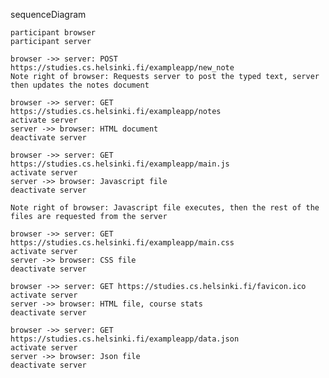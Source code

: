 sequenceDiagram

    participant browser
    participant server
    
    browser ->> server: POST https://studies.cs.helsinki.fi/exampleapp/new_note
    Note right of browser: Requests server to post the typed text, server then updates the notes document

    browser ->> server: GET https://studies.cs.helsinki.fi/exampleapp/notes
    activate server
    server ->> browser: HTML document
    deactivate server

    browser ->> server: GET https://studies.cs.helsinki.fi/exampleapp/main.js
    activate server
    server ->> browser: Javascript file
    deactivate server

    Note right of browser: Javascript file executes, then the rest of the files are requested from the server

    browser ->> server: GET https://studies.cs.helsinki.fi/exampleapp/main.css
    activate server
    server ->> browser: CSS file
    deactivate server

    browser ->> server: GET https://studies.cs.helsinki.fi/favicon.ico
    activate server
    server ->> browser: HTML file, course stats
    deactivate server

    browser ->> server: GET https://studies.cs.helsinki.fi/exampleapp/data.json
    activate server
    server ->> browser: Json file
    deactivate server
